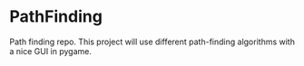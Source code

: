 # PathFinding
Path finding repo. This project will use different path-finding algorithms with a nice GUI in pygame.
